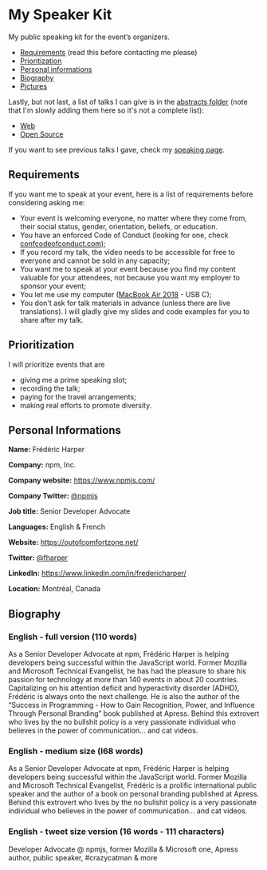 # My Speaker Kit
My public speaking kit for the event’s organizers.

- [Requirements](#requirements) (read this before contacting me please)
- [Prioritization](#prioritization)
- [Personal informations](#personal-informations)
- [Biography](#biography)
- [Pictures](pictures/)

Lastly, but not last, a list of talks I can give is in the [abstracts folder](abstracts/) (note that I'm slowly adding them here so it's not a complete list):
* [Web](abstracts/web.md)
* [Open Source](abstracts/oss.md)

If you want to see previous talks I gave, check my [speaking page](https://outofcomfortzone.net/speaking/).

## Requirements
If you want me to speak at your event, here is a list of requirements before considering asking me:
* Your event is welcoming everyone, no matter where they come from, their social status, gender, orientation, beliefs, or education. 
* You have an enforced Code of Conduct (looking for one, check [confcodeofconduct.com)](https://github.com/confcodeofconduct/confcodeofconduct.com);
* If you record my talk, the video needs to be accessible for free to everyone and cannot be sold in any capacity;
* You want me to speak at your event because you find my content valuable for your attendees, not because you want my employer to sponsor your event;
* You let me use my computer ([MacBook Air 2018](https://support.apple.com/kb/SP783?viewlocale=en_US&locale=en_US) - USB C);
* You don't ask for talk materials in advance (unless there are live translations). I will gladly give my slides and code examples for you to share after my talk.

## Prioritization
I will prioritize events that are
* giving me a prime speaking slot;
* recording the talk;
* paying for the travel arrangements;
* making real efforts to promote diversity.

## Personal Informations
**Name:** Frédéric Harper

**Company:** npm, Inc.

**Company website:** <https://www.npmjs.com/>

**Company Twitter:** [@npmjs](https://twitter.com/npmjs)

**Job title:** Senior Developer Advocate

**Languages:** English & French

**Website:** https://outofcomfortzone.net/

**Twitter:** [@fharper](https://twitter.com/fharper)

**LinkedIn:** <https://www.linkedin.com/in/fredericharper/>

**Location:** Montréal, Canada

## Biography

### English - full version (110 words)
As a Senior Developer Advocate at npm, Frédéric Harper is helping developers being successful within the JavaScript world. Former Mozilla and Microsoft Technical Evangelist, he has had the pleasure to share his passion for technology at more than 140 events in about 20 countries. Capitalizing on his attention deficit and hyperactivity disorder (ADHD), Frédéric is always onto the next challenge. He is also the author of the “Success in Programming - How to Gain Recognition, Power, and Influence Through Personal Branding” book published at Apress. Behind this extrovert who lives by the no bullshit policy is a very passionate individual who believes in the power of communication... and cat videos.

### English - medium size (l68 words)
As a Senior Developer Advocate at npm, Frédéric Harper is helping developers being successful within the JavaScript world. Former Mozilla and Microsoft Technical Evangelist, Frédéric is a prolific international public speaker and the author of a book on personal branding published at Apress. Behind this extrovert who lives by the no bullshit policy is a very passionate individual who believes in the power of communication... and cat videos.

### English - tweet size version (16 words - 111 characters)
Developer Advocate @ npmjs, former Mozilla & Microsoft one, Apress author, public speaker, #crazycatman & more
